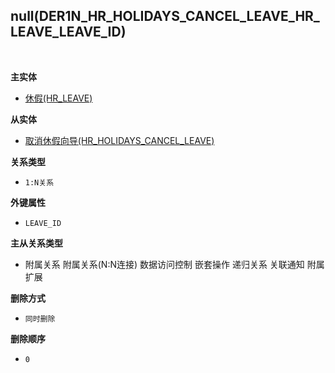 ## null(DER1N_HR_HOLIDAYS_CANCEL_LEAVE_HR_LEAVE_LEAVE_ID) <!-- {docsify-ignore-all} -->



<br>
<p class="panel-title"><b>主实体</b></p>

* [休假(HR_LEAVE)](module/hr/hr_leave)

<p class="panel-title"><b>从实体</b></p>

* [取消休假向导(HR_HOLIDAYS_CANCEL_LEAVE)](module/hr/hr_holidays_cancel_leave)

<p class="panel-title"><b>关系类型</b></p>

* `1:N关系`

<p class="panel-title"><b>外键属性</b></p>

* `LEAVE_ID`

<p class="panel-title"><b>主从关系类型</b></p>

* <i class="fa fa-square"/></i> 附属关系 <i class="fa fa-square"/></i> 附属关系(N:N连接) <i class="fa fa-square"/></i> 数据访问控制 <i class="fa fa-square"/></i> 嵌套操作 <i class="fa fa-square"/></i> 递归关系 <i class="fa fa-square"/></i> 关联通知 <i class="fa fa-square"/></i> 附属扩展

<p class="panel-title"><b>删除方式</b></p>

* `同时删除`

<p class="panel-title"><b>删除顺序</b></p>

* `0`
